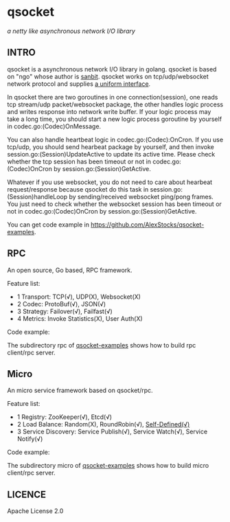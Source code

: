 # qsocket

 *a netty like asynchronous network I/O library*

## INTRO

qsocket is a asynchronous network I/O library in golang. qsocket is based on "ngo" whose author is [sanbit](https://github.com/sanbit). qsocket works on tcp/udp/websocket network protocol and supplies [a uniform interface](https://github.com/alexstocks/qsocket/blob/master/qsocket.go#L45).

In qsocket there are two goroutines in one connection(session), one reads tcp stream/udp packet/websocket package, the other handles logic process and writes response into network write buffer. If your logic process may take a long time, you should start a new logic process goroutine by yourself in codec.go:(Codec)OnMessage.

You can also handle heartbeat logic in codec.go:(Codec):OnCron. If you use tcp/udp, you should send hearbeat package by yourself, and then invoke session.go:(Session)UpdateActive to update its active time. Please check whether the tcp session has been timeout or not in codec.go:(Codec)OnCron by session.go:(Session)GetActive.

Whatever if you use websocket, you do not need to care about hearbeat request/response because qsocket do this task in session.go:(Session)handleLoop by sending/received websocket ping/pong frames. You just need to  check whether the websocket session has been timeout or not in codec.go:(Codec)OnCron by session.go:(Session)GetActive.

You can get code example in https://github.com/AlexStocks/qsocket-examples.

## RPC

An open source, Go based, RPC framework.

Feature list:

- 1 Transport: TCP(√), UDP(X), Websocket(X)
- 2 Codec: ProtoBuf(√), JSON(√)
- 3 Strategy: Failover(√), Failfast(√)
- 4 Metrics: Invoke Statistics(X), User Auth(X)

Code example:

The subdirectory rpc of [qsocket-examples](https://github.com/alexstocks/qsocket-examples/) shows how to build rpc client/rpc server.

## Micro

An micro service framework based on qsocket/rpc.

Feature list:

- 1 Registry: ZooKeeper(√), Etcd(√)
- 2 Load Balance: Random(X), RoundRobin(√), [Self-Defined(√)](https://github.com/alexstocks/qsocket-examples/blob/master/micro/client/app/main.go#L86)
- 3 Service Discovery: Service Publish(√), Service Watch(√), Service Notify(√)

Code example:

The subdirectory micro of [qsocket-examples](https://github.com/alexstocks/qsocket-examples/) shows how to build micro client/rpc server.

## LICENCE

Apache License 2.0

